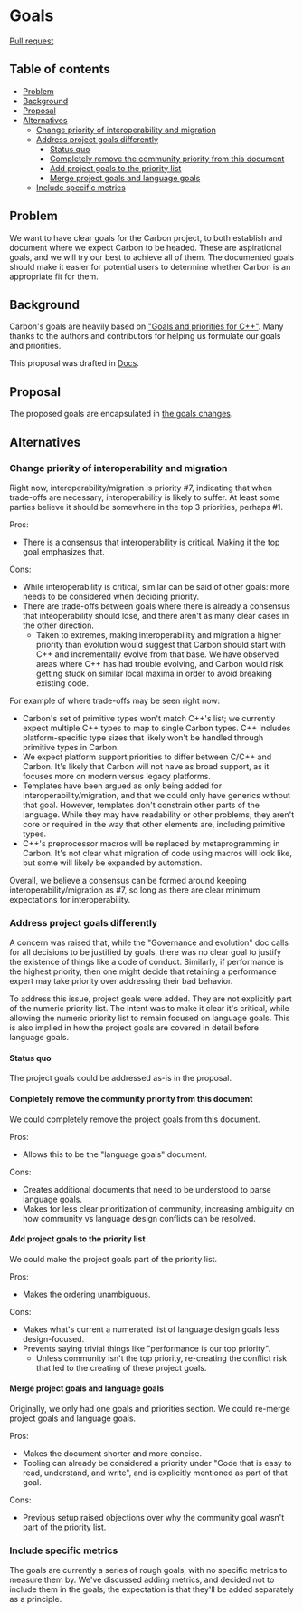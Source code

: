 # Goals

<!--
Part of the Carbon Language project, under the Apache License v2.0 with LLVM
Exceptions. See /LICENSE for license information.
SPDX-License-Identifier: Apache-2.0 WITH LLVM-exception
-->

[Pull request](https://github.com/carbon-language/carbon-lang/pull/51)

## Table of contents

<!-- toc -->

- [Problem](#problem)
- [Background](#background)
- [Proposal](#proposal)
- [Alternatives](#alternatives)
  - [Change priority of interoperability and migration](#change-priority-of-interoperability-and-migration)
  - [Address project goals differently](#address-project-goals-differently)
    - [Status quo](#status-quo)
    - [Completely remove the community priority from this document](#completely-remove-the-community-priority-from-this-document)
    - [Add project goals to the priority list](#add-project-goals-to-the-priority-list)
    - [Merge project goals and language goals](#merge-project-goals-and-language-goals)
  - [Include specific metrics](#include-specific-metrics)

<!-- tocstop -->

## Problem

We want to have clear goals for the Carbon project, to both establish and
document where we expect Carbon to be headed. These are aspirational goals, and
we will try our best to achieve all of them. The documented goals should make it
easier for potential users to determine whether Carbon is an appropriate fit for
them.

## Background

Carbon's goals are heavily based on
["Goals and priorities for C++"](https://docs.google.com/document/d/1jrpGk6Sa0bt1u1tSuZtPnVI3inr7A4c0iJC9V2I6zUA/edit).
Many thanks to the authors and contributors for helping us formulate our goals
and priorities.

This proposal was drafted in
[Docs](https://docs.google.com/document/d/1MJvVIDXQrhIj6hZ7NwMDbDch9XLO2VaYrGq29E57meU/edit).

## Proposal

The proposed goals are encapsulated in
[the goals changes](/docs/project/goals.md).

## Alternatives

### Change priority of interoperability and migration

Right now, interoperability/migration is priority #7, indicating that when
trade-offs are necessary, interoperability is likely to suffer. At least some
parties believe it should be somewhere in the top 3 priorities, perhaps #1.

Pros:

- There is a consensus that interoperability is critical. Making it the top goal
  emphasizes that.

Cons:

- While interoperability is critical, similar can be said of other goals: more
  needs to be considered when deciding priority.
- There are trade-offs between goals where there is already a consensus that
  inteoperability should lose, and there aren't as many clear cases in the other
  direction.
  - Taken to extremes, making interoperability and migration a higher priority
    than evolution would suggest that Carbon should start with C++ and
    incrementally evolve from that base. We have observed areas where C++ has
    had trouble evolving, and Carbon would risk getting stuck on similar local
    maxima in order to avoid breaking existing code.

For example of where trade-offs may be seen right now:

- Carbon's set of primitive types won't match C++'s list; we currently expect
  multiple C++ types to map to single Carbon types. C++ includes
  platform-specific type sizes that likely won't be handled through primitive
  types in Carbon.
- We expect platform support priorities to differ between C/C++ and Carbon. It's
  likely that Carbon will not have as broad support, as it focuses more on
  modern versus legacy platforms.
- Templates have been argued as only being added for interoperability/migration,
  and that we could only have generics without that goal. However, templates
  don't constrain other parts of the language. While they may have readability
  or other problems, they aren't core or required in the way that other elements
  are, including primitive types.
- C++'s preprocessor macros will be replaced by metaprogramming in Carbon. It's
  not clear what migration of code using macros will look like, but some will
  likely be expanded by automation.

Overall, we believe a consensus can be formed around keeping
interoperability/migration as #7, so long as there are clear minimum
expectations for interoperability.

### Address project goals differently

A concern was raised that, while the "Governance and evolution" doc calls for
all decisions to be justified by goals, there was no clear goal to justify the
existence of things like a code of conduct. Similarly, if performance is the
highest priority, then one might decide that retaining a performance expert may
take priority over addressing their bad behavior.

To address this issue, project goals were added. They are not explicitly part of
the numeric priority list. The intent was to make it clear it's critical, while
allowing the numeric priority list to remain focused on language goals. This is
also implied in how the project goals are covered in detail before language
goals.

#### Status quo

The project goals could be addressed as-is in the proposal.

#### Completely remove the community priority from this document

We could completely remove the project goals from this document.

Pros:

- Allows this to be the "language goals" document.

Cons:

- Creates additional documents that need to be understood to parse language
  goals.
- Makes for less clear prioritization of community, increasing ambiguity on how
  community vs language design conflicts can be resolved.

#### Add project goals to the priority list

We could make the project goals part of the priority list.

Pros:

- Makes the ordering unambiguous.

Cons:

- Makes what's current a numerated list of language design goals less
  design-focused.
- Prevents saying trivial things like "performance is our top priority".
  - Unless community isn't the top priority, re-creating the conflict risk that
    led to the creating of these project goals.

#### Merge project goals and language goals

Originally, we only had one goals and priorities section. We could re-merge
project goals and language goals.

Pros:

- Makes the document shorter and more concise.
- Tooling can already be considered a priority under "Code that is easy to read,
  understand, and write", and is explicitly mentioned as part of that goal.

Cons:

- Previous setup raised objections over why the community goal wasn't part of
  the priority list.

### Include specific metrics

The goals are currently a series of rough goals, with no specific metrics to
measure them by. We've discussed adding metrics, and decided not to include them
in the goals; the expectation is that they'll be added separately as a
principle.
